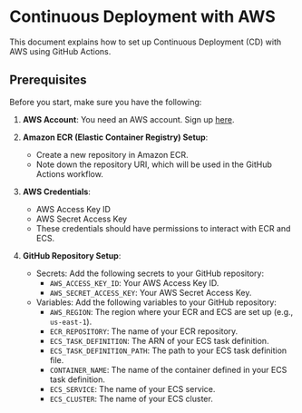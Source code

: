# Continuous Deployment with AWS

This document explains how to set up Continuous Deployment (CD) with AWS using GitHub Actions.

## Prerequisites

Before you start, make sure you have the following:

1. **AWS Account**: You need an AWS account. Sign up [here](https://aws.amazon.com/).

2. **Amazon ECR (Elastic Container Registry) Setup**: 
   - Create a new repository in Amazon ECR.
   - Note down the repository URI, which will be used in the GitHub Actions workflow.

3. **AWS Credentials**: 
   - AWS Access Key ID
   - AWS Secret Access Key
   - These credentials should have permissions to interact with ECR and ECS.

4. **GitHub Repository Setup**:
   - Secrets: Add the following secrets to your GitHub repository:
     - `AWS_ACCESS_KEY_ID`: Your AWS Access Key ID.
     - `AWS_SECRET_ACCESS_KEY`: Your AWS Secret Access Key.
   - Variables: Add the following variables to your GitHub repository:
     - `AWS_REGION`: The region where your ECR and ECS are set up (e.g., `us-east-1`).
     - `ECR_REPOSITORY`: The name of your ECR repository.
     - `ECS_TASK_DEFINITION`: The ARN of your ECS task definition.
     - `ECS_TASK_DEFINITION_PATH`: The path to your ECS task definition file.
     - `CONTAINER_NAME`: The name of the container defined in your ECS task definition.
     - `ECS_SERVICE`: The name of your ECS service.
     - `ECS_CLUSTER`: The name of your ECS cluster.
